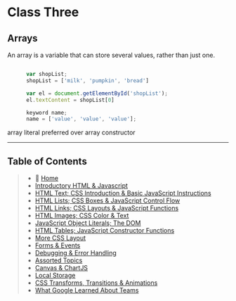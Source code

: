# Class Three

## Arrays

  An array is a variable that can store several values, rather than just one.

``` javascript

      var shopList;
      shopList = ['milk', 'pumpkin', 'bread']

      var el = document.getElementById('shopList');
      el.textContent = shopList[0]

      keyword name;
      name = ['value', 'value', 'value'];

```

array literal preferred over array constructor

_____

## Table of Contents

> * 🏡 [Home](README.md)
> * [Introductory HTML & Javascript](201/class-01.md)
> * [HTML Text; CSS Introduction & Basic JavaScript Instructions](201/class-02.md)
> * [HTML Lists; CSS Boxes & JavaScript Control Flow](201/class-03.md)
> * [HTML Links; CSS Layouts & JavaScript Functions](201/class-04.md)
> * [HTML Images; CSS Color & Text](201/class-05.md)
> * [JavaScript Object Literals; The DOM](201/class-06.md)
> * [HTML Tables; JavaScript Constructor Functions](201/class-07.md)
> * [More CSS Layout](201/class-08.md)
> * [Forms & Events](201/class-09.md)
> * [Debugging & Error Handling](201/class-10.md)
> * [Assorted Topics](201/class-11.md)
> * [Canvas & ChartJS](201/class-12.md)
> * [Local Storage](201/class-13.md)
> * [CSS Transforms, Transitions & Animations](201/class-14a.md)
> * [What Google Learned About Teams](201/class-14b.md)
